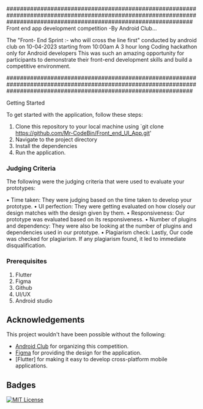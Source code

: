 #######################################################################################################################################################################
Front end app development competition 
-By Android Club...

The "Front- End Sprint :- who will cross the line first" conducted by android club on 10-04-2023 starting from 10:00am 
A 3 hour long Coding hackathon only for Android developers
This was such an amazing opportunity for participants to demonstrate their front-end development skills and build a competitive environment.

####################################################################################################################################################################### 

Getting Started

To get started with the application, follow these steps:

1. Clone this repository to your local machine using `git clone https://github.com/Mr-CodeBin/Front_end_UI_App.git'
2. Navigate to the project directory
3. Install the dependencies 
4. Run the application.

### Judging Criteria

The following were the judging criteria that were used to evaluate your prototypes:

• Time taken: They were judging based on the time taken to develop your prototype.
• UI perfection: They were getting evaluated on how closely our design matches with the design given by them.
• Responsiveness: Our prototype was evaluated based on its responsiveness.
• Number of plugins and dependency: They were also be looking at the number of plugins and dependencies used in our prototype.
• Plagiarism check: Lastly, Our code was checked for plagiarism. If any plagiarism found, it led to immediate disqualification.

### Prerequisites

1. Flutter
2. Figma
3. Github
4. UI/UX
5. Android studio


## Acknowledgements

This project wouldn't have been possible without the following:

- [Android Club](https://github.com/androidclubvitbhopal) for organizing this competition.
- [Figma](https://www.figma.com/file/SjZqsgpMBlYxtHpOJKh5Ij/FrontEndSprint?node-id=3%3A55&t=Anas0jLYeDYOxezi-1) for providing the design for the application.
- [Flutter] for making it easy to develop cross-platform mobile applications.

## Badges

[![MIT License](https://img.shields.io/badge/License-MIT-green.svg)](https://choosealicense.com/licenses/mit/)
